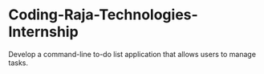 # Coding-Raja-Technologies-Internship
Develop a command-line to-do list application that allows users to manage tasks.
